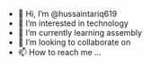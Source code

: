 - 👋 Hi, I’m @hussaintariq619
- 👀 I’m interested in technology 
- 🌱 I’m currently learning assembly 
- 💞️ I’m looking to collaborate on 
- 📫 How to reach me ...

<!---
hussaintariq619/hussaintariq619 is a ✨ special ✨ repository because its `README.md` (this file) appears on your GitHub profile.
You can click the Preview link to take a look at your changes.
--->
